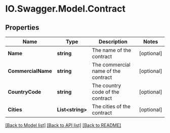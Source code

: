 # IO.Swagger.Model.Contract
## Properties

Name | Type | Description | Notes
------------ | ------------- | ------------- | -------------
**Name** | **string** | The name of the contract | [optional] 
**CommercialName** | **string** | The commercial name of the contract | [optional] 
**CountryCode** | **string** | The country code of the contract | [optional] 
**Cities** | **List&lt;string&gt;** | The cities of the contract | [optional] 

[[Back to Model list]](../README.md#documentation-for-models) [[Back to API list]](../README.md#documentation-for-api-endpoints) [[Back to README]](../README.md)

